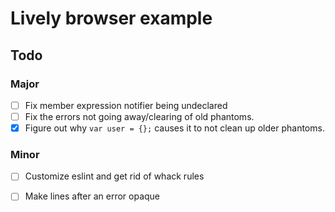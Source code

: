 

# Lively browser example

## Todo

### Major

- [ ] Fix member expression notifier being undeclared
- [ ] Fix the errors not going away/clearing of old phantoms.
- [x] Figure out why `var user = {};` causes it to not clean up older phantoms.

### Minor

- [ ] Customize eslint and get rid of whack rules
- [ ] Make lines after an error opaque


